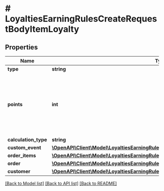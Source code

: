 # # LoyaltiesEarningRulesCreateRequestBodyItemLoyalty

## Properties

Name | Type | Description | Notes
------------ | ------------- | ------------- | -------------
**type** | **string** |  | [optional]
**points** | **int** | Defines how the points will be added to the loyalty card. FIXED adds a fixed number of points. | [optional]
**calculation_type** | **string** |  | [optional]
**custom_event** | [**\OpenAPI\Client\Model\LoyaltiesEarningRulesCreateRequestBodyItemLoyaltyCustomEvent**](LoyaltiesEarningRulesCreateRequestBodyItemLoyaltyCustomEvent.md) |  | [optional]
**order_items** | [**\OpenAPI\Client\Model\LoyaltiesEarningRulesCreateRequestBodyItemLoyaltyOrderItems**](LoyaltiesEarningRulesCreateRequestBodyItemLoyaltyOrderItems.md) |  | [optional]
**order** | [**\OpenAPI\Client\Model\LoyaltiesEarningRulesCreateRequestBodyItemLoyaltyOrder**](LoyaltiesEarningRulesCreateRequestBodyItemLoyaltyOrder.md) |  | [optional]
**customer** | [**\OpenAPI\Client\Model\LoyaltiesEarningRulesCreateRequestBodyItemLoyaltyCustomer**](LoyaltiesEarningRulesCreateRequestBodyItemLoyaltyCustomer.md) |  | [optional]

[[Back to Model list]](../../README.md#models) [[Back to API list]](../../README.md#endpoints) [[Back to README]](../../README.md)
